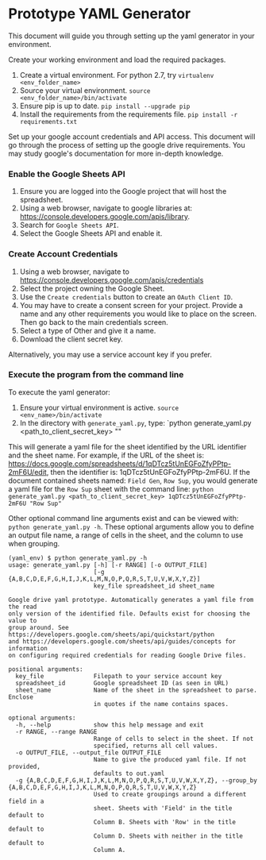# Prototype YAML Generator

This document will guide you through setting up the yaml generator in your environment.

Create your working environment and load the required packages.
  1.  Create a virtual environment.  For python 2.7, try `virtualenv <env_folder_name>`
  2.  Source your virtual environment.  `source <env_folder_name>/bin/activate`
  3.  Ensure pip is up to date.  `pip install --upgrade pip`
  4.  Install the requirements from the requirements file.  `pip install -r requirements.txt`

Set up your google account credentials and API access.  This document will go through the process of setting up the google drive requirements.  You may study google's documentation for more in-depth knowledge.

### Enable the Google Sheets API
  1.  Ensure you are logged into the Google project that will host the spreadsheet.
  2.  Using a web browser, navigate to google libraries at: https://console.developers.google.com/apis/library.
  3.  Search for `Google Sheets API`.
  4.  Select the Google Sheets API and enable it.

### Create Account Credentials
  1.  Using a web browser, navigate to https://console.developers.google.com/apis/credentials
  2.  Select the project owning the Google Sheet.
  2.  Use the `Create credentials` button to create an `OAuth Client ID`.  
  3.  You may have to create a consent screen for your project.  Provide a name and any other requirements you would like to place on the screen.  Then go back to the main credentials screen.
  4.  Select a type of Other and give it a name.
  5.  Download the client secret key.

Alternatively, you may use a service account key if you prefer.

### Execute the program from the command line
To execute the yaml generator:
  1.  Ensure your virtual environment is active.  `source <env_name>/bin/activate`
  2.  In the directory with `generate_yaml.py`, type:  `python generate_yaml.py <path_to_client_secret_key> <URL identifier of the Google Sheet> "<Sheet Name>"
  
This will generate a yaml file for the sheet identified by the URL identifier and the sheet name.  For example, if the URL of the sheet is:  https://docs.google.com/spreadsheets/d/1qDTcz5tUnEGFoZfyPPtp-2mF6U/edit, then the identifier is:  1qDTcz5tUnEGFoZfyPPtp-2mF6U.  If the document contained sheets named:  `Field Gen`, `Row Sup`, you would generate a yaml file for the `Row Sup` sheet with the command line:  `python generate_yaml.py <path_to_client_secret_key> 1qDTcz5tUnEGFoZfyPPtp-2mF6U "Row Sup"`

Other optional command line arguments exist and can be viewed with: `python generate_yaml.py -h`.  These optional arguments allow you to define an output file name, a range of cells in the sheet, and the column to use when grouping.

```
(yaml_env) $ python generate_yaml.py -h
usage: generate_yaml.py [-h] [-r RANGE] [-o OUTPUT_FILE]
                        [-g {A,B,C,D,E,F,G,H,I,J,K,L,M,N,O,P,Q,R,S,T,U,V,W,X,Y,Z}]
                        key_file spreadsheet_id sheet_name

Google drive yaml prototype. Automatically generates a yaml file from the read
only version of the identified file. Defaults exist for choosing the value to
group around. See https://developers.google.com/sheets/api/quickstart/python
and https://developers.google.com/sheets/api/guides/concepts for information
on configuring required credentials for reading Google Drive files.

positional arguments:
  key_file              Filepath to your service account key
  spreadsheet_id        Google spreadsheet ID (as seen in URL)
  sheet_name            Name of the sheet in the spreadsheet to parse. Enclose
                        in quotes if the name contains spaces.

optional arguments:
  -h, --help            show this help message and exit
  -r RANGE, --range RANGE
                        Range of cells to select in the sheet. If not
                        specified, returns all cell values.
  -o OUTPUT_FILE, --output_file OUTPUT_FILE
                        Name to give the produced yaml file. If not provided,
                        defaults to out.yaml
  -g {A,B,C,D,E,F,G,H,I,J,K,L,M,N,O,P,Q,R,S,T,U,V,W,X,Y,Z}, --group_by {A,B,C,D,E,F,G,H,I,J,K,L,M,N,O,P,Q,R,S,T,U,V,W,X,Y,Z}
                        Used to create groupings around a different field in a
                        sheet. Sheets with 'Field' in the title default to
                        Column B. Sheets with 'Row' in the title default to
                        Column D. Sheets with neither in the title default to
                        Column A.
```
